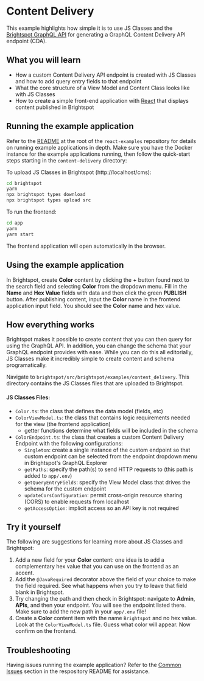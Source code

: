 # Content Delivery
This example highlights how simple it is to use JS Classes and the [Brightspot GraphQL API](https://www.brightspot.com/documentation/brightspot-cms-developer-guide/latest/graphql-api) for generating a GraphQL Content Delivery API endpoint (CDA).

## What you will learn
- How a custom Content Delivery API endpoint is created with JS Classes and how to add query entry fields to that endpoint
- What the core structure of a View Model and Content Class looks like with JS Classes
- How to create a simple front-end application with [React](https://reactjs.org/) that displays content published in Brightspot
## Running the example application
Refer to the [README](/README.md) at the root of the `react-examples` repository for details on running example applications in depth. Make sure you have the Docker instance for the example applications running, then follow the quick-start steps starting in the `content-delivery` directory:

To upload JS Classes in Brightspot (http://localhost/cms):

```sh
cd brightspot
yarn
npx brightspot types download
npx brightspot types upload src

```

To run the frontend:

```sh
cd app
yarn
yarn start
```

The frontend application will open automatically in the browser.

## Using the example application
In Brightspot, create **Color** content by clicking the **+** button found next to the search field and selecting **Color** from the dropdown menu. Fill in the **Name** and **Hex Value** fields with data and then click the green **PUBLISH** button. After publishing content, input the **Color** name in the frontend application input field. You should see the **Color** name and hex value.

## How everything works
Brightspot makes it possible to create content that you can then query for using the GraphQL API. In addition, you can change the schema that your GraphQL endpoint provides with ease. While you can do this all editorially, JS Classes make it incredibly simple to create content and schema programatically.

Navigate to `brightspot/src/brightspot/examples/content_delivery`. This directory contains the JS Classes files that are uploaded to Brightspot.

#### JS Classes Files:
- `Color.ts`: the class that defines the data model (fields, etc)
- `ColorViewModel.ts`: the class that contains logic requirements needed for the view (the frontend application)
  - getter functions determine what fields will be included in the schema
- `ColorEndpoint.ts`: the class that creates a custom Content Delivery Endpoint with the following configurations:
  - `Singleton`: create a single instance of the custom endpoint so that custom endpoint can be selected from the endpoint dropdown menu in Brightspot's GraphQL Explorer
  - `getPaths`: specify the path(s) to send HTTP requests to (this path is added to `app/.env`)
  - `getQueryEntryFields`: specify the View Model class that drives the schema for the custom endpoint
  - `updateCorsConfiguration`: permit cross-origin resource sharing (CORS) to enable requests from localhost
  - `getAccessOption`: implicit access so an API key is not required

## Try it yourself
The following are suggestions for learning more about JS Classes and Brightspot:

1. Add a new field for your **Color** content: one idea is to add a complementary hex value that you can use on the frontend as an accent.
2. Add the `@JavaRequired` decorator above the field of your choice to make the field required. See what happens when you try to leave that field blank in Brightspot.
3. Try changing the path and then check in Brightspot: navigate to **Admin**, **APIs**, and then your endpoint. You will see the endpoint listed there. Make sure to add the new path in your `app/.env` file!
4. Create a **Color** content item with the name `Brightspot` and no hex value. Look at the `ColorViewModel.ts` file. Guess what color will appear. Now confirm on the frontend.

## Troubleshooting
Having issues running the example application? Refer to the [Common Issues](/README.md) section in the respository README for assistance.

